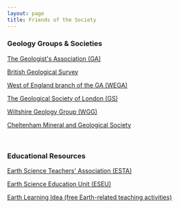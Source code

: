 ```yaml
---
layout: page
title: Friends of the Society
---
```

<h3>Geology Groups & Societies</h3>
<div class="column-1">
<p><a target="_blank" href="https://geologistsassociation.org.uk/">The Geologist's Association (GA)</a></p>

<p><a target="_blank" href="https://www.bgs.ac.uk/">British Geological Survey</a></p>

<p><a target="_blank" href="https://www.wega.org.uk/">West of England branch of the GA (WEGA)</a></p>
</div>
<div class="column-2">
<p><a target="_blank" href="https://www.geolsoc.org.uk/">The Geological Society of London (GS)</a></p>

<p><a target="_blank" href="https://www.wiltshiregeologygroup.org.uk/">Wiltshire Geology Group (WGG)</a></p>

<p><a target="_blank" href="http://cmgs.yolasite.com/society.php">Cheltenham Mineral and Geological Society</a></p>
</div>
<p style="clear: both;"></p>
<br>
<h3>Educational Resources</h3>
<p><a target="_blank" href="https://earthscience.org.uk/">Earth Science Teachers' Association (ESTA)</a></p>

<p><a target="_blank" href="https://www.earthscienceeducation.com/">Earth Science Education Unit (ESEU)</a></p>

<p><a target="_blank" href="https://www.earthlearningidea.com/">Earth Learning Idea (free Earth-related teaching activities)</a></p>